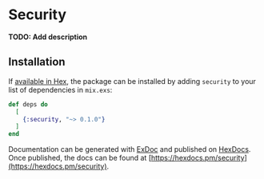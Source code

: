 # Security

**TODO: Add description**

## Installation

If [available in Hex](https://hex.pm/docs/publish), the package can be installed
by adding `security` to your list of dependencies in `mix.exs`:

```elixir
def deps do
  [
    {:security, "~> 0.1.0"}
  ]
end
```

Documentation can be generated with [ExDoc](https://github.com/elixir-lang/ex_doc)
and published on [HexDocs](https://hexdocs.pm). Once published, the docs can
be found at [https://hexdocs.pm/security](https://hexdocs.pm/security).

